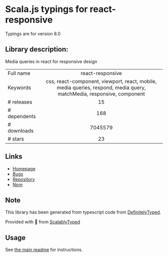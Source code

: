 
# Scala.js typings for react-responsive

Typings are for version 8.0

## Library description:
Media queries in react for responsive design

|                    |                 |
| ------------------ | :-------------: |
| Full name          | react-responsive |
| Keywords           | css, react-component, viewport, react, mobile, media queries, respond, media query, matchMedia, responsive, component |
| # releases         | 15 |
| # dependents       | 168 |
| # downloads        | 7045579 |
| # stars            | 23 |

## Links
- [Homepage](http://github.com/contra/react-responsive)
- [Bugs](https://github.com/contra/react-responsive/issues)
- [Repository](https://github.com/contra/react-responsive)
- [Npm](https://www.npmjs.com/package/react-responsive)
    


## Note
This library has been generated from typescript code from [DefinitelyTyped](https://definitelytyped.org).

Provided with :purple_heart: from [ScalablyTyped](https://github.com/oyvindberg/ScalablyTyped)

## Usage
See [the main readme](../../readme.md) for instructions.


